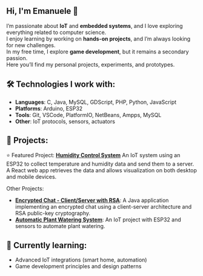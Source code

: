 ## Hi, I'm Emanuele 👋

I’m passionate about **IoT** and **embedded systems**, and I love exploring everything related to computer science.  
I enjoy learning by working on **hands-on projects**, and I’m always looking for new challenges.  
In my free time, I explore **game development**, but it remains a secondary passion.  
Here you’ll find my personal projects, experiments, and prototypes.

## 🛠️ Technologies I work with:
- **Languages**: C, Java, MySQL, GDScript, PHP, Python, JavaScript
- **Platforms**: Arduino, ESP32
- **Tools**: Git, VSCode, PlatformIO, NetBeans, Ampps, MySQL
- **Other**: IoT protocols, sensors, actuators

## 📂 Projects:
⭐ Featured Project: **[Humidity Control System](https://github.com/emanuele-rossi-4552/humidity-control)**
An IoT system using an ESP32 to collect temperature and humidity data and send them to a server.  
A React web app retrieves the data and allows visualization on both desktop and mobile devices.

Other Projects:
- **[Encrypted Chat - Client/Server with RSA](https://github.com/emanuele-rossi-4552/ClientServer-chat-crittografata)**: A Java application implementing an encrypted chat using a client-server architecture and RSA public-key cryptography.
- **[Automatic Plant Watering System](https://github.com/emanuele-rossi-4552/automatic-watering.git)**: An IoT project with ESP32 and sensors to automate plant watering.

## 🌱 Currently learning:
- Advanced IoT integrations (smart home, automation)
- Game development principles and design patterns


<!--
**emanuele-rossi-4552/emanuele-rossi-4552** is a ✨ _special_ ✨ repository because its `README.md` (this file) appears on your GitHub profile.

Here are some ideas to get you started:

- 🔭 I’m currently working on ...
- 🌱 I’m currently learning ...
- 👯 I’m looking to collaborate on ...
- 🤔 I’m looking for help with ...
- 💬 Ask me about ...
- 📫 How to reach me: ...
- 😄 Pronouns: ...
- ⚡ Fun fact: ...
-->

